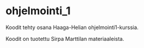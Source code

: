 # ohjelmointi_1

Koodit tehty osana Haaga-Helian ohjelmointi1-kurssia.

Koodit on tuotettu Sirpa Marttilan materiaaleista. 
